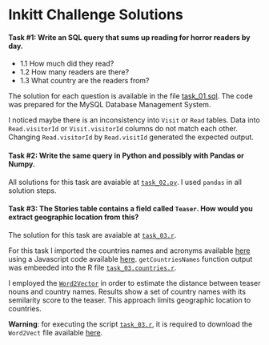 # Inkitt Challenge Solutions

#### Task #1: Write an SQL query that sums up reading for horror readers by day.

- 1.1 How much did they read?
- 1.2 How many readers are there?
- 1.3 What country are the readers from?

The solution for each question is available in the file
[task_01.sql](https://github.com/lucasvenez/inkitt-challenge/blob/master/task_01.sql).
The code was prepared for the MySQL Database Management System.

I noticed maybe there is an inconsistency into `Visit` or `Read` tables.
Data into `Read.visitorId` or `Visit.visitorId` columns do not match each other.
Changing `Read.visitorId` by `Read.visitId` generated the expected output.

#### Task #2: Write the same query in Python and possibly with Pandas or Numpy.

All solutions for this task are avaiable at [`task_02.py`](https://github.com/lucasvenez/inkitt-challenge/blob/master/task_02.py).
I used `pandas` in all solution steps.

#### Task #3: The Stories table contains a field called `Teaser`. How would you extract geographic location from this?

The solution for this task are avaiable at [`task_03.r`](https://github.com/lucasvenez/inkitt-challenge/blob/master/task_03.r).

For this task I imported the countries names and acronyms available [here](http://www.nationsonline.org/oneworld/country_code_list.htm)
using a Javascript code available [here](https://github.com/lucasvenez/inkitt-challenge/blob/master/task_03.countries.export.js). `getCountriesNames` function output was embeeded into the R file
[`task_03.countries.r`](https://github.com/lucasvenez/inkitt-challenge/blob/master/task_03.countries.r).

I employed the [`Word2Vector`](https://github.com/bmschmidt/wordVectors) in order to estimate the distance between teaser nouns and
country names. Results show a set of country names with its semilarity score to the teaser.
This approach limits geographic location to countries.

**Warning**: for executing the script [`task_03.r`](https://github.com/lucasvenez/inkitt-challenge/blob/master/task_03.r), it is required
to download the `Word2Vect` file available [here](https://drive.google.com/uc?id=0B7XkCwpI5KDYNlNUTTlSS21pQmM&export=download).
